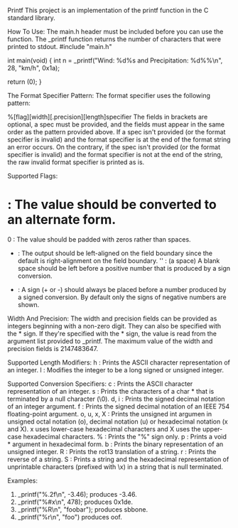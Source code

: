 Printf
   This project is an implementation of the printf function in the C standard library.

How To Use:
The main.h header must be included before you can use the function. The _printf function returns the number of characters that were printed to stdout.
#include "main.h"

int main(void)
{
  int n = _printf("Wind: %d%s and Precipitation: %d%%\\n", 28, "km/h", 0x1a);

  return (0);
}

The Format Specifier Pattern:
The format specifier uses the following pattern:

%[flag][width][.precision][length]specifier
The fields in brackets are optional, a spec must be provided, and the fields must appear in the same order as the pattern provided above. If a spec isn't provided (or the format specifier is invalid) and the format specifier is at the end of the format string an error occurs. On the contrary, if the spec isn't provided (or the format specifier is invalid) and the format specifier is not at the end of the string, the raw invalid format specifier is printed as is.

Supported Flags:
# : The value should be converted to an alternate form.
0 : The value should be padded with zeros rather than spaces.
- : The output should be left-aligned on the field boundary since the default is right-alignment on the field boundary.
'' : (a space) A blank space should be left before a positive number that is produced by a sign conversion.
+ : A sign (+ or -) should always be placed before a number produced by a signed conversion. By default only the signs of negative numbers are shown.

Width And Precision:
The width and precision fields can be provided as integers beginning with a non-zero digit. They can also be specified with the * sign. If they're specified with the * sign, the value is read from the argument list provided to _printf. The maximum value of the width and precision fields is 2147483647.

Supported Length Modifiers:
h : Prints the ASCII character representation of an integer.
l : Modifies the integer to be a long signed or unsigned integer.
 
Supported Conversion Specifiers:
c : Prints the ASCII character representation of an integer.
s : Prints the characters of a char * that is terminated by a null character (\0).
d, i : Prints the signed decimal notation of an integer argument.
f : Prints the signed decimal notation of an IEEE 754 floating-point argument.
o, u, x, X : Prints the unsigned int argumen in unsigned octal notation (o), decimal notation (u) or hexadecimal notation (x and X). x uses lower-case hexadecimal characters and X uses the upper-case hexadecimal characters.
% : Prints the "%" sign only.
p : Prints a void * argument in hexadecimal form.
b : Prints the binary representation of an unsigned integer.
R : Prints the rot13 translation of a string.
r : Prints the reverse of a string.
S : Prints a string and the hexadecimal representation of unprintable characters (prefixed with \x) in a string that is null terminated.

Examples:
1. _printf("%.2f\n", -3.46); produces -3.46.
2. _printf("%#x\n", 478); produces 0x1de.
3. _printf("%R\n", "foobar"); produces sbbone.
4. _printf("%r\n", "foo") produces oof.
